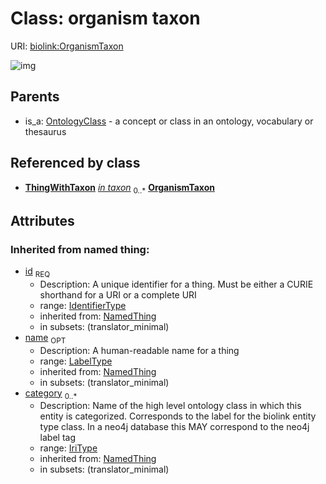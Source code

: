 # Class: organism taxon




URI: [biolink:OrganismTaxon](https://w3id.org/biolink/vocab/OrganismTaxon)

![img](http://yuml.me/diagram/nofunky;dir:TB/class/\[ThingWithTaxon]-%20in%20taxon%200..*>\[OrganismTaxon|id(i):identifier_type;name(i):label_type%20%3F;category(i):iri_type%20*],%20\[OntologyClass]^-\[OrganismTaxon])
## Parents

 *  is_a: [OntologyClass](OntologyClass.md) - a concept or class in an ontology, vocabulary or thesaurus
## Referenced by class

 *  **[ThingWithTaxon](ThingWithTaxon.md)** *[in taxon](in_taxon.md)*  <sub>0..*</sub>  **[OrganismTaxon](OrganismTaxon.md)**
## Attributes

### Inherited from named thing:

 * [id](id.md)  <sub>REQ</sub>
    * Description: A unique identifier for a thing. Must be either a CURIE shorthand for a URI or a complete URI
    * range: [IdentifierType](IdentifierType.md)
    * inherited from: [NamedThing](NamedThing.md)
    * in subsets: (translator_minimal)
 * [name](name.md)  <sub>OPT</sub>
    * Description: A human-readable name for a thing
    * range: [LabelType](LabelType.md)
    * inherited from: [NamedThing](NamedThing.md)
    * in subsets: (translator_minimal)
 * [category](category.md)  <sub>0..*</sub>
    * Description: Name of the high level ontology class in which this entity is categorized. Corresponds to the label for the biolink entity type class. In a neo4j database this MAY correspond to the neo4j label tag
    * range: [IriType](IriType.md)
    * inherited from: [NamedThing](NamedThing.md)
    * in subsets: (translator_minimal)
